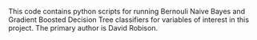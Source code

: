 This code contains python scripts for running Bernouli Naive Bayes and Gradient Boosted Decision Tree classifiers for variables of interest in this project. The primary author is David Robison. 
